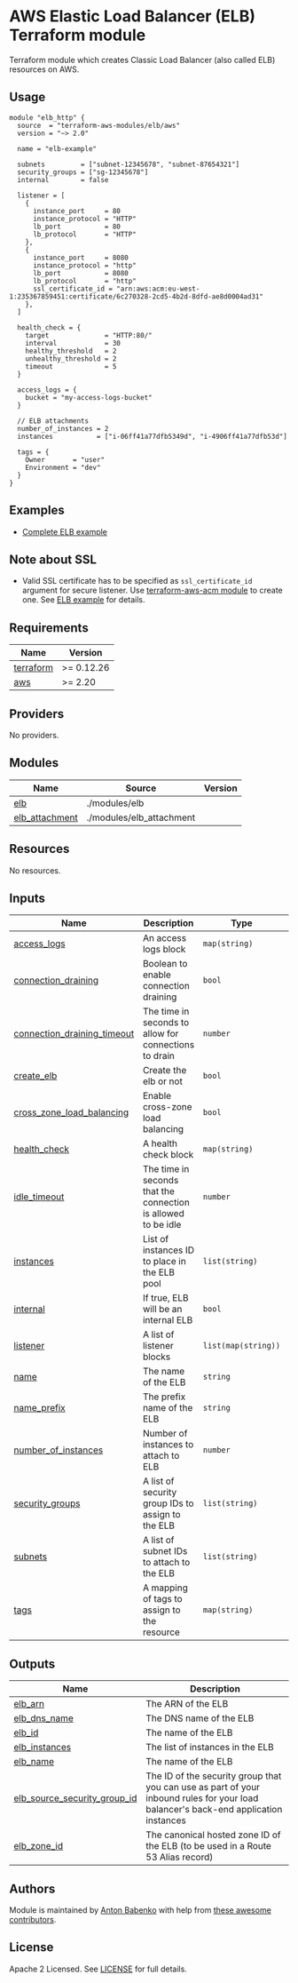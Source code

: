 # AWS Elastic Load Balancer (ELB) Terraform module

Terraform module which creates Classic Load Balancer (also called ELB) resources on AWS.

## Usage

```hcl
module "elb_http" {
  source  = "terraform-aws-modules/elb/aws"
  version = "~> 2.0"

  name = "elb-example"

  subnets         = ["subnet-12345678", "subnet-87654321"]
  security_groups = ["sg-12345678"]
  internal        = false

  listener = [
    {
      instance_port     = 80
      instance_protocol = "HTTP"
      lb_port           = 80
      lb_protocol       = "HTTP"
    },
    {
      instance_port     = 8080
      instance_protocol = "http"
      lb_port           = 8080
      lb_protocol       = "http"
      ssl_certificate_id = "arn:aws:acm:eu-west-1:235367859451:certificate/6c270328-2cd5-4b2d-8dfd-ae8d0004ad31"
    },
  ]

  health_check = {
    target              = "HTTP:80/"
    interval            = 30
    healthy_threshold   = 2
    unhealthy_threshold = 2
    timeout             = 5
  }

  access_logs = {
    bucket = "my-access-logs-bucket"
  }

  // ELB attachments
  number_of_instances = 2
  instances           = ["i-06ff41a77dfb5349d", "i-4906ff41a77dfb53d"]

  tags = {
    Owner       = "user"
    Environment = "dev"
  }
}
```

## Examples

- [Complete ELB example](https://github.com/terraform-aws-modules/terraform-aws-elb/tree/master/examples/complete)

## Note about SSL

- Valid SSL certificate has to be specified as `ssl_certificate_id` argument for secure listener. Use [terraform-aws-acm module](https://github.com/terraform-aws-modules/terraform-aws-acm) to create one. See [ELB example](https://github.com/terraform-aws-modules/terraform-aws-elb/blob/master/examples/complete/main.tf) for details.

<!-- BEGINNING OF PRE-COMMIT-TERRAFORM DOCS HOOK -->
## Requirements

| Name | Version |
|------|---------|
| <a name="requirement_terraform"></a> [terraform](#requirement\_terraform) | >= 0.12.26 |
| <a name="requirement_aws"></a> [aws](#requirement\_aws) | >= 2.20 |

## Providers

No providers.

## Modules

| Name | Source | Version |
|------|--------|---------|
| <a name="module_elb"></a> [elb](#module\_elb) | ./modules/elb |  |
| <a name="module_elb_attachment"></a> [elb\_attachment](#module\_elb\_attachment) | ./modules/elb_attachment |  |

## Resources

No resources.

## Inputs

| Name | Description | Type | Default | Required |
|------|-------------|------|---------|:--------:|
| <a name="input_access_logs"></a> [access\_logs](#input\_access\_logs) | An access logs block | `map(string)` | `{}` | no |
| <a name="input_connection_draining"></a> [connection\_draining](#input\_connection\_draining) | Boolean to enable connection draining | `bool` | `false` | no |
| <a name="input_connection_draining_timeout"></a> [connection\_draining\_timeout](#input\_connection\_draining\_timeout) | The time in seconds to allow for connections to drain | `number` | `300` | no |
| <a name="input_create_elb"></a> [create\_elb](#input\_create\_elb) | Create the elb or not | `bool` | `true` | no |
| <a name="input_cross_zone_load_balancing"></a> [cross\_zone\_load\_balancing](#input\_cross\_zone\_load\_balancing) | Enable cross-zone load balancing | `bool` | `true` | no |
| <a name="input_health_check"></a> [health\_check](#input\_health\_check) | A health check block | `map(string)` | n/a | yes |
| <a name="input_idle_timeout"></a> [idle\_timeout](#input\_idle\_timeout) | The time in seconds that the connection is allowed to be idle | `number` | `60` | no |
| <a name="input_instances"></a> [instances](#input\_instances) | List of instances ID to place in the ELB pool | `list(string)` | `[]` | no |
| <a name="input_internal"></a> [internal](#input\_internal) | If true, ELB will be an internal ELB | `bool` | `false` | no |
| <a name="input_listener"></a> [listener](#input\_listener) | A list of listener blocks | `list(map(string))` | n/a | yes |
| <a name="input_name"></a> [name](#input\_name) | The name of the ELB | `string` | `null` | no |
| <a name="input_name_prefix"></a> [name\_prefix](#input\_name\_prefix) | The prefix name of the ELB | `string` | `null` | no |
| <a name="input_number_of_instances"></a> [number\_of\_instances](#input\_number\_of\_instances) | Number of instances to attach to ELB | `number` | `0` | no |
| <a name="input_security_groups"></a> [security\_groups](#input\_security\_groups) | A list of security group IDs to assign to the ELB | `list(string)` | n/a | yes |
| <a name="input_subnets"></a> [subnets](#input\_subnets) | A list of subnet IDs to attach to the ELB | `list(string)` | n/a | yes |
| <a name="input_tags"></a> [tags](#input\_tags) | A mapping of tags to assign to the resource | `map(string)` | `{}` | no |

## Outputs

| Name | Description |
|------|-------------|
| <a name="output_elb_arn"></a> [elb\_arn](#output\_elb\_arn) | The ARN of the ELB |
| <a name="output_elb_dns_name"></a> [elb\_dns\_name](#output\_elb\_dns\_name) | The DNS name of the ELB |
| <a name="output_elb_id"></a> [elb\_id](#output\_elb\_id) | The name of the ELB |
| <a name="output_elb_instances"></a> [elb\_instances](#output\_elb\_instances) | The list of instances in the ELB |
| <a name="output_elb_name"></a> [elb\_name](#output\_elb\_name) | The name of the ELB |
| <a name="output_elb_source_security_group_id"></a> [elb\_source\_security\_group\_id](#output\_elb\_source\_security\_group\_id) | The ID of the security group that you can use as part of your inbound rules for your load balancer's back-end application instances |
| <a name="output_elb_zone_id"></a> [elb\_zone\_id](#output\_elb\_zone\_id) | The canonical hosted zone ID of the ELB (to be used in a Route 53 Alias record) |
<!-- END OF PRE-COMMIT-TERRAFORM DOCS HOOK -->

## Authors

Module is maintained by [Anton Babenko](https://github.com/antonbabenko) with help from [these awesome contributors](https://github.com/terraform-aws-modules/terraform-aws-elb/graphs/contributors).

## License

Apache 2 Licensed. See [LICENSE](https://github.com/terraform-aws-modules/terraform-aws-elb/tree/master/LICENSE) for full details.
